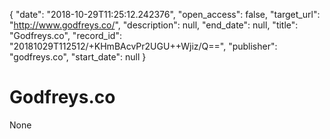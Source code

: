 {
  "date": "2018-10-29T11:25:12.242376", 
  "open_access": false, 
  "target_url": "http://www.godfreys.co/", 
  "description": null, 
  "end_date": null, 
  "title": "Godfreys.co", 
  "record_id": "20181029T112512/+KHmBAcvPr2UGU++Wjiz/Q==", 
  "publisher": "godfreys.co", 
  "start_date": null
}

# Godfreys.co

None